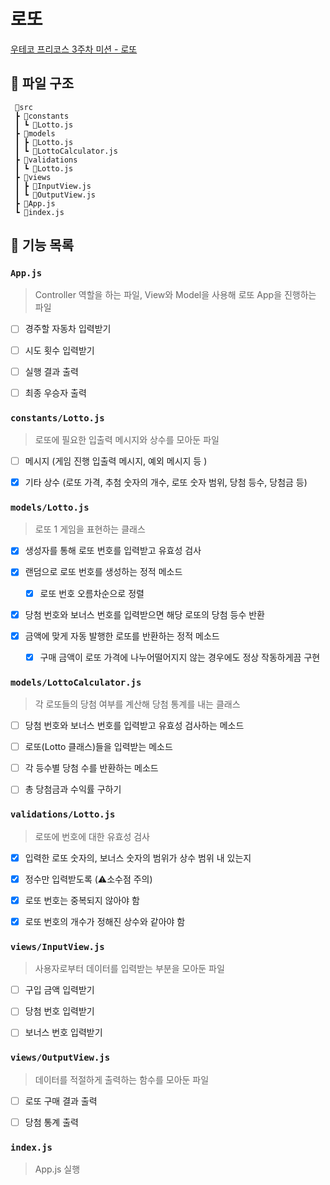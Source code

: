 # 로또

[우테코 프리코스 3주차 미션 - 로또](https://github.com/woowacourse-precourse/javascript-lotto-6/)

## 📂 파일 구조

```
 📁src
 ┣ 📂constants
 ┃ ┗ 📃Lotto.js
 ┣ 📂models
 ┃ ┣ 📃Lotto.js
 ┃ ┗ 📃LottoCalculator.js
 ┣ 📂validations
 ┃ ┗ 📃Lotto.js
 ┣ 📂views
 ┃ ┣ 📃InputView.js
 ┃ ┗ 📃OutputView.js
 ┣ 📃App.js
 ┗ 📃index.js
```

## 🚀 기능 목록

### `App.js`

> Controller 역할을 하는 파일, View와 Model을 사용해 로또 App을 진행하는 파일

- [ ] 경주할 자동차 입력받기

- [ ] 시도 횟수 입력받기

- [ ] 실행 결과 출력

- [ ] 최종 우승자 출력

### `constants/Lotto.js`

> 로또에 필요한 입출력 메시지와 상수를 모아둔 파일

- [ ] 메시지 (게임 진행 입출력 메시지, 예외 메시지 등 )

- [x] 기타 상수 (로또 가격, 추첨 숫자의 개수, 로또 숫자 범위, 당첨 등수, 당첨금 등)

### `models/Lotto.js`

> 로또 1 게임을 표현하는 클래스

- [x] 생성자를 통해 로또 번호를 입력받고 유효성 검사

- [x] 랜덤으로 로또 번호를 생성하는 정적 메소드

  - [x] 로또 번호 오름차순으로 정렬

- [x] 당첨 번호와 보너스 번호를 입력받으면 해당 로또의 당첨 등수 반환

- [x] 금액에 맞게 자동 발행한 로또를 반환하는 정적 메소드

  - [x] 구매 금액이 로또 가격에 나누어떨어지지 않는 경우에도 정상 작동하게끔 구현

### `models/LottoCalculator.js`

> 각 로또들의 당첨 여부를 계산해 당첨 통계를 내는 클래스

- [ ] 당첨 번호와 보너스 번호를 입력받고 유효성 검사하는 메소드

- [ ] 로또(Lotto 클래스)들을 입력받는 메소드

- [ ] 각 등수별 당첨 수를 반환하는 메소드

- [ ] 총 당첨금과 수익률 구하기

### `validations/Lotto.js`

> 로또에 번호에 대한 유효성 검사

- [x] 입력한 로또 숫자의, 보너스 숫자의 범위가 상수 범위 내 있는지

- [x] 정수만 입력받도록 (⚠소수점 주의)

- [x] 로또 번호는 중복되지 않아야 함

- [x] 로또 번호의 개수가 정해진 상수와 같아야 함

### `views/InputView.js`

> 사용자로부터 데이터를 입력받는 부분을 모아둔 파일

- [ ] 구입 금액 입력받기

- [ ] 당첨 번호 입력받기

- [ ] 보너스 번호 입력받기

### `views/OutputView.js`

> 데이터를 적절하게 출력하는 함수를 모아둔 파일

- [ ] 로또 구매 결과 출력

- [ ] 당첨 통계 출력

### `index.js`

> App.js 실행
